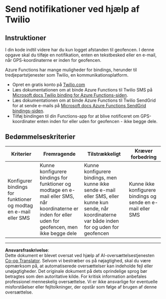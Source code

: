 <!--
CO_OP_TRANSLATOR_METADATA:
{
  "original_hash": "5cb65a6ec4387ed177e145347e8e308e",
  "translation_date": "2025-08-27T21:32:16+00:00",
  "source_file": "3-transport/lessons/4-geofences/assignment.md",
  "language_code": "da"
}
-->
# Send notifikationer ved hjælp af Twilio

## Instruktioner

I din kode indtil videre har du kun logget afstanden til geofencen. I denne opgave skal du tilføje en notifikation, enten en tekstbesked eller en e-mail, når GPS-koordinaterne er inden for geofencen.

Azure Functions har mange muligheder for bindings, herunder til tredjepartstjenester som Twilio, en kommunikationsplatform.

* Opret en gratis konto på [Twilio.com](https://www.twilio.com)
* Læs dokumentationen om at binde Azure Functions til Twilio SMS på [Microsoft docs Twilio binding for Azure Functions-siden](https://docs.microsoft.com/azure/azure-functions/functions-bindings-twilio?WT.mc_id=academic-17441-jabenn&tabs=python).
* Læs dokumentationen om at binde Azure Functions til Twilio SendGrid for at sende e-mails på [Microsoft docs Azure Functions SendGrid bindings-siden](https://docs.microsoft.com/azure/azure-functions/functions-bindings-sendgrid?WT.mc_id=academic-17441-jabenn&tabs=python).
* Tilføj bindingen til din Functions-app for at blive notificeret om GPS-koordinater enten inden for eller uden for geofencen - ikke begge dele.

## Bedømmelseskriterier

| Kriterier | Fremragende | Tilstrækkeligt | Kræver forbedring |
| --------- | ----------- | -------------- | ----------------- |
| Konfigurer bindings for funktioner og modtag en e-mail eller SMS | Kunne konfigurere bindings for funktioner og modtage en e-mail eller SMS, når koordinaterne er inden for eller uden for geofencen, men ikke begge dele | Kunne konfigurere bindings, men kunne ikke sende e-mail eller SMS, eller kunne kun sende, når koordinaterne var både inden for og uden for geofencen | Kunne ikke konfigurere bindings og sende en e-mail eller SMS |

---

**Ansvarsfraskrivelse**:  
Dette dokument er blevet oversat ved hjælp af AI-oversættelsestjenesten [Co-op Translator](https://github.com/Azure/co-op-translator). Selvom vi bestræber os på nøjagtighed, skal du være opmærksom på, at automatiserede oversættelser kan indeholde fejl eller unøjagtigheder. Det originale dokument på dets oprindelige sprog bør betragtes som den autoritative kilde. For kritisk information anbefales professionel menneskelig oversættelse. Vi er ikke ansvarlige for eventuelle misforståelser eller fejltolkninger, der opstår som følge af brugen af denne oversættelse.